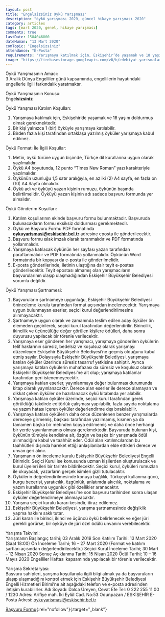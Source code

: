 ```yaml
---
layout: post
title: "Engelsizsiniz Öykü Yarışması"
description: "öykü yarışması 2020, güncel hikaye yarışması 2020"
category: articles
tags: [mart 2020, genel, hikaye yarışması]
comments: true
lastDate: 1584046800
dateHuman: "13 Mart 2020"
comTopic: "Engelsizsiniz"
attendance: "E-Posta"
requirements: "Yarışmaya katılmak için, Eskişehir‘de yaşamak ve 18 yaşını doldurmuş olmak gerekmektedir."
image: "https://firebasestorage.googleapis.com/v0/b/edebiyat-yarismalari.appspot.com/o/engelsizsiniz-oyku-yarismasi-2020.jpg?alt=media&token=72dd83dd-6871-4e56-af2f-44678da4befd"
---
```


Öykü Yarışmasının Amacı:  
3 Aralık Dünya Engelliler günü kapsamında, engellilerin hayatındaki engellerle ilgili farkındalık yaratmaktır.  

Öykü Yarışmasının Konusu:  
Engel**sizsiniz**

Öykü Yarışması Katılım Koşulları:  
1. Yarışmaya katılmak için, Eskişehir‘de yaşamak ve 18 yaşını doldurmuş olmak gerekmektedir.
2. Bir kişi yalnızca 1 (bir) öyküyle yarışmaya katılabilir.
3. Birden fazla kişi tarafından ortaklaşa yazılmış öyküler yarışmaya kabul edilmez.

Öykü Formatı İle İlgili Koşullar:  
1. Metin, öykü türüne uygun biçimde, Türkçe dil kurallarına uygun olarak yazılmalıdır.
2. Öykü A4 boyutunda, 12 punto “Times New Roman” yazı karakteriyle yazılmalıdır.
3. Öykünün uzunluğu 1,5 satır aralığıyla, en az iki (2) A4 sayfa, en fazla on (10) A4 Sayfa olmalıdır.
4. Öykü adı ve öyküyü yazan kişinin rumuzu, öykünün başında belirtilmelidir. Öyküyü yazan kişinin adı sadece başvuru formunda yer almalıdır.

Öykü Gönderim Koşulları:  
1. Katılım koşullarının ekinde başvuru formu bulunmaktadır. Başvuruda bulunacakların formu eksiksiz doldurması gerekmektedir.
2. Öykü ve Başvuru Formu PDF formatında **oykuyarismasi@eskisehir.bel.tr** adresine eposta ile gönderilecektir.
3. Başvuru formu ıslak imzalı olarak taranmalıdır ve PDF formatında yollanmalıdır.
4. Yarışmaya katılacak öykünün her sayfası yazarı tarafından paraflanmalıdır ve PDF formatında yollanmalıdır. Öykünün Word formatında bir kopyası da e-posta ile gönderilmelidir.
5. E-posta gönderilerinde, iletinin ulaştığına dair teyit e-postası gönderilecektir. Teyit epostası almamış olan yarışmacıların başvurularının ulaşıp ulaşmadığından Eskişehir Büyükşehir Belediyesi sorumlu değildir.

Öykü Yarışması Şartnamesi:  
1. Başvuruların şartnameye uygunluğu, Eskişehir Büyükşehir Belediyesi öninceleme kurulu tarafından format açısından incelenecektir. Yarışmaya uygun bulunmayan 
eserler, seçici kurul değerlendirilmesine alınmayacaktır.
2. Şartnameye uygun olarak ve zamanında teslim edilen aday öyküler ön elemeden geçirilerek, seçici kurul tarafından değerlendirilir. Birincilik, ikincilik ve üçüncülüğe değer görülen kişilere ödülleri, daha sonra duyurusu yapılacak bir törenle verilecektir.
3. Yarışmaya eser gönderen her yarışmacı, yarışmaya gönderilen öykülerin telif haklarının süresiz, bedelsiz ve koşulsuz olarak yarışmayı düzenleyen Eskişehir Büyükşehir Belediyesi’ne geçmiş olduğunu kabul etmiş sayılır. Dolayısıyla Eskişehir Büyükşehir Belediyesi, yarışmaya katılan öyküler üzerinde süresiz tasarruf yetkisine sahiptir. Ayrıca yarışmaya katılan öykülerin muhafazası da süresiz ve koşulsuz olarak Eskişehir Büyükşehir Belediyesi’ne ait olup; yarışmaya katılanlar tarafından geri istenemeyecektir.
4. Yarışmaya katılan eserler, yayınlanmaya değer bulunması durumunda kitap olarak yayınlanacaktır. Derece alan eserler ile derece alamayan ve dikkat çeken öyküler de hazırlanacak öykü kitabında yer alabilir.
5. Yarışmaya katılan öyküler üzerinde, seçici kurul tarafından gerek görüldüğü takdirde editörlük çalışması yapılabilir, fazla sayıda noktalama ve yazım hatası içeren öyküler değerlendirme dışı bırakılabilir.
6. Yarışmaya katılan öykülerin daha önce düzenlenen benzer yarışmalarda dereceye girmemiş, başkası tarafından yazılmamış, kısmen ya da tamamen başka bir metinden
kopya edilmemiş ve daha önce herhangi bir yerde yayınlanmamış olması gerekmektedir. Başvuruda bulunan kişi, öykünün tümüyle kendisine ait, özgün ve başka bir yarışmada ödül alınmadığını kabul ve taahhüt eder. Ödül alan katılımcılardan bu taahhütleri dışında hareket ettiği anlaşılanlardan elde ettikleri derece ve unvan geri alınır.
7. Yarışmanın ön inceleme kurulu Eskişehir Büyükşehir Belediyesi Engelli Birimidir. Seçici Kurul ise konusunda uzman kişilerden oluşturulacak ve kurul üyeleri ileri bir tarihte bildirilecektir. Seçici kurul, öyküleri rumuzları ile okuyacak, yazarların gerçek isimleri gizli tutulacaktır.
8. Öykülerin değerlendirilmesinde konuya bağlılık, Türkçeyi kullanma gücü, kurgu becerisi, yaratıcılık, özgünlük, anlatımda akıcılık, noktalama ve yazım kurallarına uygunluk gibi özellikler aranacaktır.
9. Eskişehir Büyükşehir Belediyesi’ne son başvuru tarihinden sonra ulaşan öyküler değerlendirmeye alınmayacaktır.
10. Yarışma seçici kurulu kararı kesindir, itiraz edilemez. 
11. Eskişehir Büyükşehir Belediyesi, yarışma şartnamesinde değişiklik yapma hakkını saklı tutar.
12. Jüri kararı ile birinci, ikinci ve üçüncü öykü belirlenecek ve eğer jüri gerekli görürse, bir öyküye de jüri özel ödülü unvanını verebilecektir.

Yarışma Takvimi:  
Yarışmanın Başlangıç tarihi; 03 Aralık 2019
Son Katılım Tarihi: 13 Mart 2020 (Saat 18:00)
Ön İnceleme Tarihi; 16 – 27 Mart 2020
(Format ve katılım şartları açısından değerlendirilecektir.)
Seçici Kurul İnceleme Tarihi; 30 Mart – 12 Nisan 2020
Sonuç Açıklanma Tarihi; 15 Nisan 2020
Ödül Tarihi; 10 – 16 Mayıs 2020 Engelliler Haftası kapsamında
yapılacak bir törenle verilecektir.

Yarışma Sekretaryası:  
Başvuru sahipleri, yarışma koşullarıyla ilgili bilgi almak ya da başvuruların ulaşıp ulaşmadığını kontrol etmek için Eskişehir Büyükşehir Belediyesi Engelli Hizmetleri Birimi’ne ait aşağıdaki telefon ve e-posta adresinden iletişim kurabilirler.
Adı Soyadı: Dalca Üreyen, Cevat Efe
Tel: 0 222 255 11 00 / 1230
Adres: Arifiye mah. İki Eylül Cad. No:53 Odunpazarı / ESKİŞEHİR
E-Posta Adresi: oykuyarismasi@eskisehir.bel.tr

[Başvuru Formu](https://firebasestorage.googleapis.com/v0/b/edebiyat-yarismalari.appspot.com/o/engelsizsiniz-oyku-yarismasi-basvuru-formu.pdf?alt=media&token=48a17212-e40d-48a6-99ab-e85799e89ad0){:rel="nofollow"}{:target="_blank"}